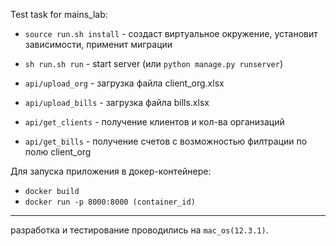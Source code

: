 
Test task for mains_lab: 
* `source run.sh install` - создаст виртуальное окружение, установит зависимости, применит миграции
* `sh run.sh run` - start server (или `python manage.py runserver`)



* `api/upload_org` - загрузка файла client_org.xlsx
* `api/upload_bills` - загрузка файла bills.xlsx
* `api/get_clients` - получение клиентов и кол-ва организаций
* `api/get_bills` - получение счетов с возможностью филтрации по полю client_org

Для запуска приложения в докер-контейнере:
* `docker build`
* `docker run -p 8000:8000 (container_id)`


** **
разработка и тестирование проводились на `mac_os(12.3.1)`.
